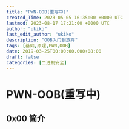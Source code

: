 ```yaml
---
title: "PWN-OOB(重写中)"
created_Time: 2023-05-05 16:35:00 +0000 UTC
lastmod: 2023-08-17 17:21:00 +0000 UTC
author: "ukiko"
last_edit_author: "ukiko"
description: "OOB入门到放弃"
tags: [基础,原理,PWN,OOB]
date: 2019-03-25T00:00:00.000+08:00
draft: false
categories: [二进制安全]
---
```


# PWN-OOB(重写中)

## 0x00 简介

